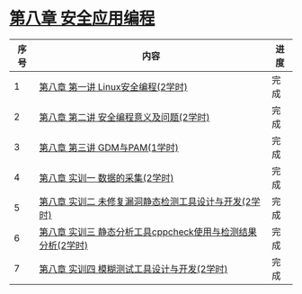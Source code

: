 # [第八章 安全应用编程](./)

| 序号 | 内容                                            | 进度 |
| ---- | ----------------------------------------------- | ---- |
| 1    | [第八章 第一讲 Linux安全编程(2学时)](./class1) | 完成 |
| 2    | [第八章 第二讲 安全编程意义及问题(2学时)](./class2) | 完成 |
| 3    | [第八章 第三讲 GDM与PAM(1学时)](./class2) | 完成 |
| 4   | [第八章 实训一 数据的采集(2学时)](./lab/class1)            | 完成 |
| 5    | [第八章 实训二 未修复漏洞静态检测工具设计与开发(2学时)](./lab/class2)            | 完成 |
| 6   | [第八章 实训三 静态分析工具cppcheck使用与检测结果分析(2学时)](./lab/class3)             | 完成 |
| 7   | [第八章 实训四 模糊测试工具设计与开发(2学时)](./lab/class4)             |完成 |

